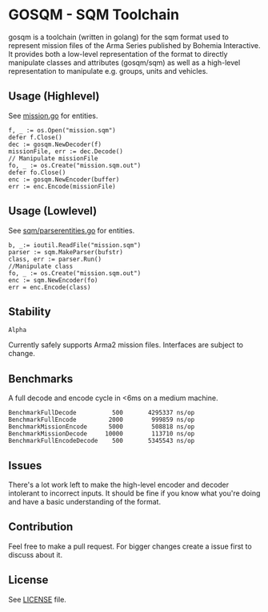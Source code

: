 GOSQM - SQM Toolchain
========================

gosqm is a toolchain (written in golang) for the sqm format used to represent mission files of the Arma Series published by Bohemia Interactive.
It provides both a low-level representation of the format to directly manipulate classes and attributes (gosqm/sqm) as well as a high-level representation to manipulate e.g. groups, units and vehicles.

Usage (Highlevel)
-----

See [mission.go](mission.go) for entities.

	f, _ := os.Open("mission.sqm")
	defer f.Close()
	dec := gosqm.NewDecoder(f)
	missionFile, err := dec.Decode()
	// Manipulate missionFile
	fo, _ := os.Create("mission.sqm.out")
	defer fo.Close()
	enc := gosqm.NewEncoder(buffer)
	err := enc.Encode(missionFile)

Usage (Lowlevel)
-----

See [sqm/parserentities.go](sqm/parserentities.go) for entities.

	b, _:= ioutil.ReadFile("mission.sqm")
	parser := sqm.MakeParser(bufstr)
	class, err := parser.Run()
	//Manipulate class
	fo, _ := os.Create("mission.sqm.out")
	enc := sqm.NewEncoder(fo)
	err = enc.Encode(class)

Stability
-----

	Alpha

Currently safely supports Arma2 mission files. Interfaces are subject to change.

Benchmarks
-----
A full decode and encode cycle in <6ms on a medium machine.

	BenchmarkFullDecode	         500	   4295337 ns/op
	BenchmarkFullEncode	        2000	    999859 ns/op
	BenchmarkMissionEncode	    5000	    508818 ns/op
	BenchmarkMissionDecode	   10000	    113710 ns/op
	BenchmarkFullEncodeDecode	 500	   5345543 ns/op

Issues
-----

There's a lot work left to make the high-level encoder and decoder intolerant to incorrect inputs. It should be fine if you know what you're doing and have a basic understanding of the format.

Contribution
-----

Feel free to make a pull request. For bigger changes create a issue first to discuss about it.


License
-----

See [LICENSE](LICENSE) file.
